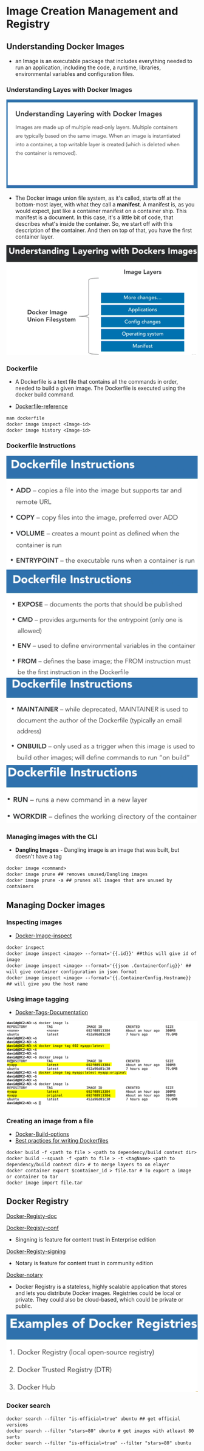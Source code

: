# Image Creation Management and Registry

## Understanding Docker Images

* an Image is an executable package that includes everything needed to run an application, including the code, a runtime, libraries, environmental variables and configuration files.

### Understanding Layes with Docker Images

![3-ImageCreation-Management-Registry/1.UnderstandLayers.png](3-ImageCreation-Management-Registry/1.UnderstandLayers.png)

* The Docker image union file system, as it's called, starts off at the bottom-most layer, with what they call a **manifest**. A manifest is, as you would expect, just like a container manifest on a container ship. This manifest is a document. In this case, it's a little bit of code, that describes what's inside the container. So, we start off with this description of the container. And then on top of that, you have the first container layer.

![3-ImageCreation-Management-Registry/2.UnderstandLayers.png](3-ImageCreation-Management-Registry/2.UnderstandLayers.png)

### Dockerfile

* A Dockerfile is a text file that contains all the commands in order, needed to build a given image. The Dockerfile is executed using the docker build command.

* [Dockerfile-reference](https://docs.docker.com/engine/reference/builder/) 

```shell
man dockerfile
docker image inspect <Image-id>
docker image history <Image-id>
```

### Dockerfile Instructions

![3-ImageCreation-Management-Registry/3DockerfileInstructions-1.png](3-ImageCreation-Management-Registry/3DockerfileInstructions-1.png)
![3-ImageCreation-Management-Registry/4DockerfileInstructions-2.png](3-ImageCreation-Management-Registry/4DockerfileInstructions-2.png)
![3-ImageCreation-Management-Registry/5DockerfileInstructions-3.png](3-ImageCreation-Management-Registry/5DockerfileInstructions-3.png)
![3-ImageCreation-Management-Registry/6DockerfileInstructions-4.png](3-ImageCreation-Management-Registry/6DockerfileInstructions-4.png)

### Managing images with the CLI

* **Dangling Images** - Dangling image is an image that was built, but doesn't have a tag

```shell
docker image <command>
docker image prune ## removes unused/Dangling images
docker image prune -a ## prunes all images that are unused by containers
```

## Managing Docker images

### Inspecting images

* [Docker-Image-inspect](https://docs.docker.com/engine/reference/commandline/image_inspect/)

```shell
docker inspect
docker image inspect <image> --format='{{.id}}' ##this will give id of image
docker image inspect <image> --format='{{json .ContainerConfig}}' ## will give container configuration in json format
docker image inspect <image> --format='{{.ContainerConfig.Hostname}} ## will give you the host name
```

### Using image tagging

* [Docker-Tags-Documentation](https://docs.docker.com/engine/reference/commandline/tag/)

![3-ImageCreation-Management-Registry/7DockerTagExample.png](3-ImageCreation-Management-Registry/7DockerTagExample.png)

### Creating an image from a file

* [Docker-Build-options](https://docs.docker.com/engine/reference/commandline/build/)
* [Best practices for writing Dockerfiles](https://docs.docker.com/develop/develop-images/dockerfile_best-practices/)
  
```shell
docker build -f <path to file > <path to dependency/build context dir>
docker build --squash -f <path to file > -t <tagName> <path to dependency/build context dir> # to merge layers to on elayer
docker container export $container_id > file.tar # To export a image or container to tar
docker image import file.tar
```

## Docker Registry

[Docker-Registy-doc](https://docs.docker.com/registry/)

[Docker-Registy-conf](https://docs.docker.com/registry/configuration/)

* Singning is feature for content trust in Enterprise edition

[Docker-Registy-signing](https://success.docker.com/article/introduction-to-docker-content-trust)

* Notary is feature for content trust in community edition

[Docker-notary](https://docs.docker.com/notary/getting_started/)

* Docker Registry is a stateless, highly scalable application that stores and lets you distribute Docker images. Registries could be local or private. They could also be cloud-based, which could be private or public.

![3-ImageCreation-Management-Registry/8DockerRegistry.png](3-ImageCreation-Management-Registry/8DockerRegistry.png)

### Docker search
```shell
docker search --filter "is-official=true" ubuntu ## get official versions
docker search --filter "stars=80" ubuntu # get images with atleast 80 sarts
docker search --filter "is-official=true" --filter "stars=80" ubuntu
```